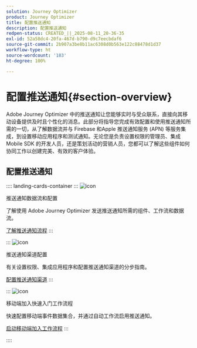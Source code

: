 ```yaml
---
solution: Journey Optimizer
product: Journey Optimizer
title: 配置推送通知
description: 配置推送通知
redpen-status: CREATED_||_2025-08-11_20-36-35
exl-id: 52a58dc4-20fa-467d-b790-d9c7eecbdaf6
source-git-commit: 2b907a3be8b11ac6308d0b563e122c88478d1d37
workflow-type: ht
source-wordcount: '183'
ht-degree: 100%

---
```


# 配置推送通知{#section-overview}

Adobe Journey Optimizer 中的推送通知让您能够实时与受众联系，直接向其移动设备提供及时且个性化的消息。此部分将指导您完成有效配置和使用推送通知所需的一切，从了解数据流并与 Firebase 和Apple 推送通知服务 (APN) 等服务集成，到设置移动应用程序和测试通知。无论您是负责设置权限的管理员、集成 Mobile SDK 的开发人员，还是策划活动的营销人员，您都可以了解这些组件如何协同工作以创建完美、有效的客户体验。

## 配置推送通知

:::: landing-cards-container
:::
![icon](https://cdn.experienceleague.adobe.com/icons/puzzle-piece.svg?lang=zh-Hans)

推送通知数据流和配置

了解使用 Adobe Journey Optimizer 发送推送通知所需的组件、工作流和数据流。

[了解推送通知流程](../using/push/push-gs.md)
:::

:::
![icon](https://cdn.experienceleague.adobe.com/icons/gear.svg?lang=zh-Hans)

推送通知渠道配置

有关设置权限、集成应用程序和配置推送通知渠道的分步指南。

[配置推送通知渠道](../using/push/push-configuration.md)
:::

:::
![icon](https://cdn.experienceleague.adobe.com/icons/circle-play.svg)

移动端加入快速入门工作流程

快速配置移动端事件数据集合，并通过自动工作流启用推送通知。

[启动移动端加入工作流程](../using/push/mobile-onboarding-wf.md)
:::

::::
